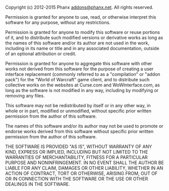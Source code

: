 Copyright (c) 2012-2015 Phanx <addons@phanx.net>. All rights reserved.

Permission is granted for anyone to use, read, or otherwise interpret this
software for any purpose, without any restrictions.

Permission is granted for anyone to modify this software or reuse portions
of it, and to distribute such modified versions or derivative works as long
as the names of this software and/or its author are not used in the work,
including in its name or title and in any associated documentation, outside
of an optional attribution or credit.

Permission is granted for anyone to aggregate this software with other works
not derived from this software for the purpose of creating a user interface
replacement (commonly referred to as a "compilation" or "addon pack") for the
"World of Warcraft" game client, and to distribute such collective works on
the websites at Curse.com and WoWInterface.com, as long as the software is
not modified in any way, including by modifying or removing any files.

This software may not be redistributed by itself or in any other way, in whole
or in part, modified or unmodified, without specific prior written permission
from the author of this software.

The names of this software and/or its author may not be used to promote or
endorse works derived from this software without specific prior written
permission from the author of this software.

THE SOFTWARE IS PROVIDED "AS IS", WITHOUT WARRANTY OF ANY KIND, EXPRESS OR
IMPLIED, INCLUDING BUT NOT LIMITED TO THE WARRANTIES OF MERCHANTABILITY, 
FITNESS FOR A PARTICULAR PURPOSE AND NONINFRINGEMENT. IN NO EVENT SHALL THE 
AUTHOR BE LIABLE FOR ANY CLAIM, DAMAGES OR OTHER LIABILITY, WHETHER IN AN 
ACTION OF CONTRACT, TORT OR OTHERWISE, ARISING FROM, OUT OF OR IN CONNECTION 
WITH THE SOFTWARE OR THE USE OR OTHER DEALINGS IN THE SOFTWARE.
